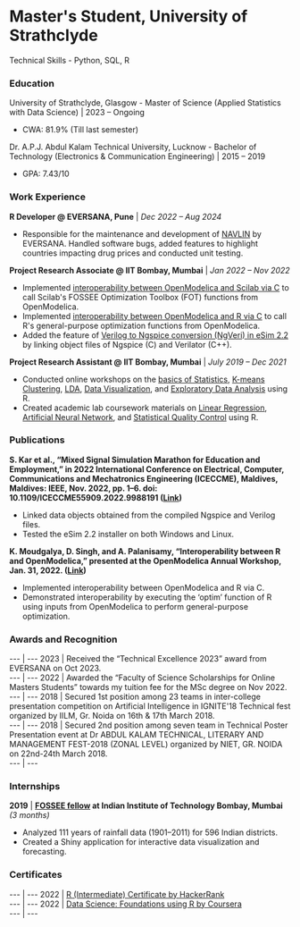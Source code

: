 # Master's Student, University of Strathclyde
Technical Skills - Python, SQL, R

### Education
University of Strathclyde, Glasgow - Master of Science (Applied Statistics with Data Science) | 2023 – Ongoing
  - CWA: 81.9% (Till last semester)

Dr. A.P.J. Abdul Kalam Technical University, Lucknow - Bachelor of Technology (Electronics & Communication Engineering) | 2015 – 2019
  - GPA: 7.43/10

### Work Experience
**R Developer @ EVERSANA, Pune** | *Dec 2022 – Aug 2024*
  - Responsible for the maintenance and development of [NAVLIN](https://www.eversana.com/solutions/products-technology/navlin/) by EVERSANA. Handled software bugs, added features to highlight countries impacting drug prices and conducted unit testing.

**Project Research Associate @ IIT Bombay, Mumbai** | *Jan 2022 – Nov 2022*
  - Implemented [interoperability between OpenModelica and Scilab via C](https://github.com/chrl3hr5/OMScilab) to call Scilab's FOSSEE Optimization Toolbox (FOT) functions from OpenModelica.
  - Implemented [interoperability between OpenModelica and R via C](https://github.com/chrl3hr5/OMR) to call R's general-purpose optimization functions from OpenModelica.
  - Added the feature of [Verilog to Ngspice conversion (NgVeri) in eSim 2.2](https://github.com/FOSSEE/eSim/blob/master/src/maker/NgVeri.py) by linking object files of Ngspice (C) and Verilator (C++).

**Project Research Assistant @ IIT Bombay, Mumbai** | *July 2019 – Dec 2021*
  - Conducted online workshops on the [basics of Statistics](https://www.it.iitb.ac.in/nmeict/workshopContent.html?workshopid=l5rapSmiSkmObhISCLjV_w&category=UubpVTjA3FS-DQx8uW4rlA), [K-means Clustering](https://www.it.iitb.ac.in/nmeict/workshopContent.html?workshopid=zDEbCbywHBg5OPLFMDAadg&category=UubpVTjA3FS-DQx8uW4rlA), [LDA](https://www.it.iitb.ac.in/nmeict/workshopContent.html?workshopid=zDEbCbywHBg5OPLFMDAadg&category=UubpVTjA3FS-DQx8uW4rlA), [Data Visualization](https://www.it.iitb.ac.in/nmeict/workshopContent.html?workshopid=1iTsyg1QdVnqHaTmd7GKlg&category=UubpVTjA3FS-DQx8uW4rlA), and [Exploratory Data Analysis](https://www.it.iitb.ac.in/nmeict/workshopContent.html?workshopid=HLL0wA0XvfFFGsG5WdQrLA&category=UubpVTjA3FS-DQx8uW4rlA) using R.
  - Created academic lab coursework materials on [Linear Regression](https://r.fossee.in/lab-migration/lab-migration-run/6), [Artificial Neural Network](https://r.fossee.in/lab-migration/lab-migration-run/6), and [Statistical Quality Control](https://r.fossee.in/lab-migration/lab-migration-run/12) using R.

### Publications
**S. Kar et al., “Mixed Signal Simulation Marathon for Education and Employment,” in 2022 International Conference on Electrical, Computer, Communications and Mechatronics Engineering (ICECCME), Maldives, Maldives: IEEE, Nov. 2022, pp. 1–6. doi: 10.1109/ICECCME55909.2022.9988191 ([Link](https://ieeexplore.ieee.org/document/9988191))**
  - Linked data objects obtained from the compiled Ngspice and Verilog files.
  - Tested the eSim 2.2 installer on both Windows and Linux.

**K. Moudgalya, D. Singh, and A. Palanisamy, “Interoperability between R and OpenModelica,” presented at the OpenModelica Annual Workshop, Jan. 31, 2022. ([Link](https://openmodelica.org/images/M_images/OpenModelicaWorkshop_2022/1420_OMR_Interoperability.pdf))**
  - Implemented interoperability between OpenModelica and R via C.
  - Demonstrated interoperability by executing the ‘optim’ function of R using inputs from OpenModelica to perform general-purpose optimization.

### Awards and Recognition
--- | ---
2023 | Received the “Technical Excellence 2023” award from EVERSANA on Oct 2023.  
--- | ---
2022 | Awarded the “Faculty of Science Scholarships for Online Masters Students” towards my tuition fee for the MSc degree on Nov 2022.  
--- | ---
2018 | Secured 1st position among 23 teams in inter-college presentation competition on Artificial Intelligence in IGNITE'18 Technical fest organized by IILM, Gr. Noida on 16th & 17th March 2018.  
--- | ---
2018 | Secured 2nd position among seven team in Technical Poster Presentation event at Dr ABDUL KALAM TECHNICAL, LITERARY AND MANAGEMENT FEST-2018 (ZONAL LEVEL) organized by NIET, GR. NOIDA on 22nd-24th March 2018.  
--- | ---

### Internships
**2019** | **[FOSSEE fellow](https://fossee.in/fellowship/2019) at Indian Institute of Technology Bombay, Mumbai** *(3 months)*
  - Analyzed 111 years of rainfall data (1901–2011) for 596 Indian districts.
  - Created a Shiny application for interactive data visualization and forecasting.

### Certificates
--- | ---
2022 | [R (Intermediate) Certificate by HackerRank](https://www.hackerrank.com/certificates/4255b5f4ce37)  
--- | ---
2022 | [Data Science: Foundations using R by Coursera](https://coursera.org/verify/specialization/KJRWW8YA5686)  
--- | ---
